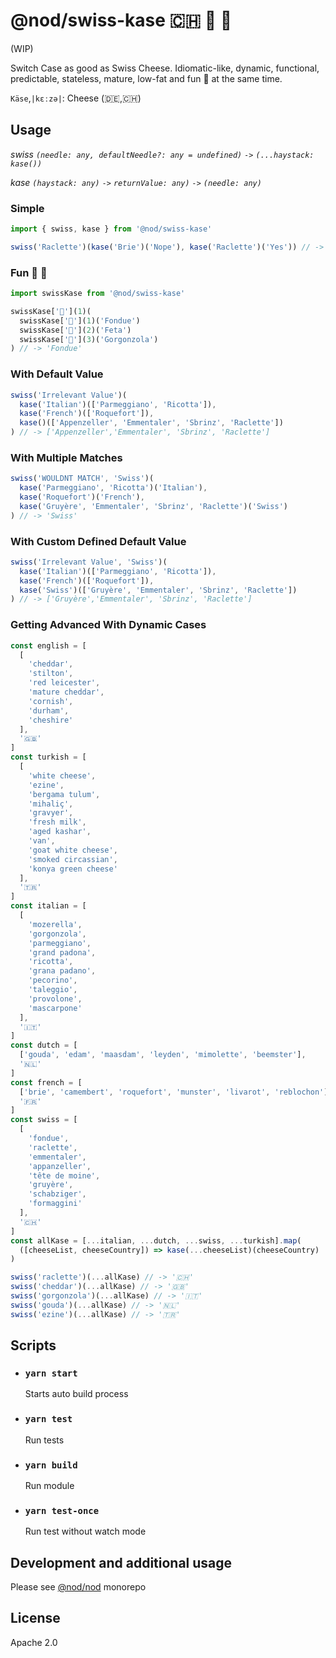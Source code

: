 # @nod/swiss-kase 🇨🇭 🧀 🔪

(WIP)

Switch Case as good as Swiss Cheese. Idiomatic-like, dynamic, functional, predictable, stateless, mature, low-fat and fun 🎈 at the same time.

`Käse`,`|kɛːzə|`: Cheese (🇩🇪,🇨🇭)

## Usage

_swiss `(needle: any, defaultNeedle?: any = undefined)` `->` `(...haystack: kase())`_

_kase `(haystack: any)` `->` `returnValue: any)` `->` `(needle: any)`_

### Simple

```javascript
import { swiss, kase } from '@nod/swiss-kase'

swiss('Raclette')(kase('Brie')('Nope'), kase('Raclette')('Yes')) // -> 'Yes'
```

### Fun 🧀 🔪

```javascript
import swissKase from '@nod/swiss-kase'

swissKase['🧀'](1)(
  swissKase['🔪'](1)('Fondue')
  swissKase['🔪'](2)('Feta')
  swissKase['🔪'](3)('Gorgonzola')
) // -> 'Fondue'
```

### With Default Value

```javascript
swiss('Irrelevant Value')(
  kase('Italian')(['Parmeggiano', 'Ricotta']),
  kase('French')(['Roquefort']),
  kase()(['Appenzeller', 'Emmentaler', 'Sbrinz', 'Raclette'])
) // -> ['Appenzeller','Emmentaler', 'Sbrinz', 'Raclette']
```

### With Multiple Matches

```javascript
swiss('WOULDNT MATCH', 'Swiss')(
  kase('Parmeggiano', 'Ricotta')('Italian'),
  kase('Roquefort')('French'),
  kase('Gruyère', 'Emmentaler', 'Sbrinz', 'Raclette')('Swiss')
) // -> 'Swiss'
```

### With Custom Defined Default Value

```javascript
swiss('Irrelevant Value', 'Swiss')(
  kase('Italian')(['Parmeggiano', 'Ricotta']),
  kase('French')(['Roquefort']),
  kase('Swiss')(['Gruyère', 'Emmentaler', 'Sbrinz', 'Raclette'])
) // -> ['Gruyère','Emmentaler', 'Sbrinz', 'Raclette']
```

### Getting Advanced With Dynamic Cases

```javascript
const english = [
  [
    'cheddar',
    'stilton',
    'red leicester',
    'mature cheddar',
    'cornish',
    'durham',
    'cheshire'
  ],
  '🇬🇧'
]
const turkish = [
  [
    'white cheese',
    'ezine',
    'bergama tulum',
    'mihaliç',
    'gravyer',
    'fresh milk',
    'aged kashar',
    'van',
    'goat white cheese',
    'smoked circassian',
    'konya green cheese'
  ],
  '🇹🇷'
]
const italian = [
  [
    'mozerella',
    'gorgonzola',
    'parmeggiano',
    'grand padona',
    'ricotta',
    'grana padano',
    'pecorino',
    'taleggio',
    'provolone',
    'mascarpone'
  ],
  '🇮🇹'
]
const dutch = [
  ['gouda', 'edam', 'maasdam', 'leyden', 'mimolette', 'beemster'],
  '🇳🇱'
]
const french = [
  ['brie', 'camembert', 'roquefort', 'munster', 'livarot', 'reblochon'],
  '🇫🇷'
]
const swiss = [
  [
    'fondue',
    'raclette',
    'emmentaler',
    'appanzeller',
    'tête de moine',
    'gruyère',
    'schabziger',
    'formaggini'
  ],
  '🇨🇭'
]
const allKase = [...italian, ...dutch, ...swiss, ...turkish].map(
  ([cheeseList, cheeseCountry]) => kase(...cheeseList)(cheeseCountry)
)

swiss('raclette')(...allKase) // -> '🇨🇭'
swiss('cheddar')(...allKase) // -> '🇬🇧'
swiss('gorgonzola')(...allKase) // -> '🇮🇹'
swiss('gouda')(...allKase) // -> '🇳🇱'
swiss('ezine')(...allKase) // -> '🇹🇷'
```

## Scripts

- ### `yarn start`

  Starts auto build process

- ### `yarn test`

  Run tests

- ### `yarn build`

  Run module

- ### `yarn test-once`
  Run test without watch mode

## Development and additional usage

Please see [@nod/nod](https://github.com/NOD-studios/nod) monorepo

## License

Apache 2.0
